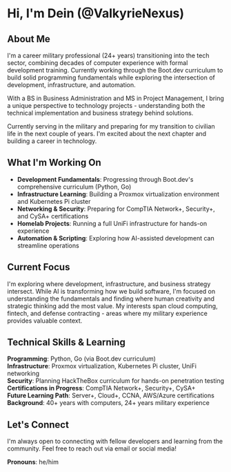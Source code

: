 # Hi, I'm Dein (@ValkyrieNexus)

## About Me

I'm a career military professional (24+ years) transitioning into the tech sector, combining decades of computer experience with formal development training. Currently working through the Boot.dev curriculum to build solid programming fundamentals while exploring the intersection of development, infrastructure, and automation.

With a BS in Business Administration and MS in Project Management, I bring a unique perspective to technology projects - understanding both the technical implementation and business strategy behind solutions.

Currently serving in the military and preparing for my transition to civilian life in the next couple of years. I'm excited about the next chapter and building a career in technology.

## What I'm Working On

- **Development Fundamentals**: Progressing through Boot.dev's comprehensive curriculum (Python, Go)
- **Infrastructure Learning**: Building a Proxmox virtualization environment and Kubernetes Pi cluster
- **Networking & Security**: Preparing for CompTIA Network+, Security+, and CySA+ certifications
- **Homelab Projects**: Running a full UniFi infrastructure for hands-on experience
- **Automation & Scripting**: Exploring how AI-assisted development can streamline operations

## Current Focus

I'm exploring where development, infrastructure, and business strategy intersect. While AI is transforming how we build software, I'm focused on understanding the fundamentals and finding where human creativity and strategic thinking add the most value. My interests span cloud computing, fintech, and defense contracting - areas where my military experience provides valuable context.

## Technical Skills & Learning

**Programming**: Python, Go (via Boot.dev curriculum)  
**Infrastructure**: Proxmox virtualization, Kubernetes Pi cluster, UniFi networking  
**Security**: Planning HackTheBox curriculum for hands-on penetration testing  
**Certifications in Progress**: CompTIA Network+, Security+, CySA+  
**Future Learning Path**: Server+, Cloud+, CCNA, AWS/Azure certifications  
**Background**: 40+ years with computers, 24+ years military experience

## Let's Connect

I'm always open to connecting with fellow developers and learning from the community. Feel free to reach out via email or social media!

**Pronouns**: he/him
